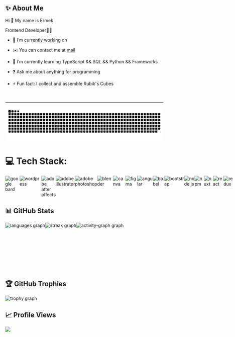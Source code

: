 ## ✨ About Me

Hi 👋 My name is Ermek

Frontend Developer👨‍💻 

- 🔭 I’m currently working on [](https://github.com/enwa1ker)  
  
-  ✉️  You can contact me at [mail](mailto:etendaus@gmail.com)

- 🌱 I’m currently learning TypeScript && SQL && Python && Frameworks

- ❓ Ask me about anything for programming
  
- ⚡ Fun fact:  I collect and assemble Rubik's Cubes  
  

<br/>  

---


<img src="https://raw.githubusercontent.com/platane/snk/output/github-contribution-grid-snake-dark.svg" alt="Snake animation" />

###

# 💻 Tech Stack:

<div style="display: flex; >
  <img src="https://img.shields.io/badge/ChatGPT-74aa9c?style=for-the-badge&logo=openai&logoColor=white" alt="chatGPT logo" />
  <img src="https://img.shields.io/badge/Google%20Bard-886FBF?style=for-the-badge&logo=googlebard&logoColor=fff" alt="google bard" /> 
  <img src="https://img.shields.io/badge/Wordpress-21759B?style=for-the-badge&logo=wordpress&logoColor=white" alt="wordpress" /> 
  <img src="https://img.shields.io/badge/Adobe%20after%20affects-CF96FD?style=for-the-badge&logo=Adobe%20after%20effects&logoColor=393665" alt="adobe after affects" /> 
  <img src="https://img.shields.io/badge/Adobe%20Illustrator-FF9A00?style=for-the-badge&logo=adobe%20illustrator&logoColor=white" alt="adobe illustrator" /> 
  <img src="https://img.shields.io/badge/Adobe%20Photoshop-31A8FF?style=for-the-badge&logo=Adobe%20Photoshop&logoColor=black" alt="adobe photoshop" /> 
  <img src="https://img.shields.io/badge/blender-%23F5792A.svg?style=for-the-badge&logo=blender&logoColor=white" alt="blender" /> 
  <img src="https://img.shields.io/badge/Canva-%2300C4CC.svg?&style=for-the-badge&logo=Canva&logoColor=white" alt="canva" /> 
  <img src="https://img.shields.io/badge/Figma-F24E1E?style=for-the-badge&logo=figma&logoColor=white" alt="figma" /> 
  <img src="https://img.shields.io/badge/Angular-DD0031?style=for-the-badge&logo=angular&logoColor=white" alt="angular" /> 
  <img src="https://img.shields.io/badge/Babel-F9DC3E?style=for-the-badge&logo=babel&logoColor=white" alt="babel" /> 
  <img src="https://img.shields.io/badge/Bootstrap-563D7C?style=for-the-badge&logo=bootstrap&logoColor=white" alt="bootstrap" /> 
  <img src="https://img.shields.io/badge/Node%20js-339933?style=for-the-badge&logo=nodedotjs&logoColor=white" alt="node js" /> 
  <img src="https://img.shields.io/badge/npm-CB3837?style=for-the-badge&logo=npm&logoColor=white" alt="npm" /> 
  <img src="https://img.shields.io/badge/nuxt%20js-00C58E?style=for-the-badge&logo=nuxtdotjs&logoColor=white" alt="nuxt" /> 
  <img src="https://img.shields.io/badge/React-20232A?style=for-the-badge&logo=react&logoColor=61DAFB" alt="react" /> 
  <img src="https://img.shields.io/badge/Redux-593D88?style=for-the-badge&logo=redux&logoColor=white" alt="redux" /> 
  <img src="https://img.shields.io/badge/Sass-CC6699?style=for-the-badge&logo=sass&logoColor=white" alt="sass" /> 
  <img src="https://img.shields.io/badge/Tailwind_CSS-38B2AC?style=for-the-badge&logo=tailwind-css&logoColor=white" alt="tailwind" /> 
  <img src="https://img.shields.io/badge/Vite-B73BFE?style=for-the-badge&logo=vite&logoColor=FFD62E" alt="vite" /> 
  <img src="https://img.shields.io/badge/Vue%20js-35495E?style=for-the-badge&logo=vuedotjs&logoColor=4FC08D" alt="vue" /> 
  <img src="https://img.shields.io/badge/Yarn-2C8EBB?style=for-the-badge&logo=yarn&logoColor=white" alt="yarn" /> 
  <img src="https://img.shields.io/badge/VSCode-0078D4?style=for-the-badge&logo=visual%20studio%20code&logoColor=white" alt="VScode" /> 
  <img src="https://img.shields.io/badge/WebStorm-000000?style=for-the-badge&logo=WebStorm&logoColor=white" alt="webstorm" /> 
  <img src="https://img.shields.io/badge/sublime_text-%23575757.svg?&style=for-the-badge&logo=sublime-text&logoColor=important" alt="sublime" /> 
  <img src="https://img.shields.io/badge/PyCharm-000000.svg?&style=for-the-badge&logo=PyCharm&logoColor=white" alt="pycharm" /> 
  <img src="https://img.shields.io/badge/HTML5-E34F26?style=for-the-badge&logo=html5&logoColor=white" alt="html" /> 
  <img src="https://img.shields.io/badge/%3C/%3E%20htmx-3D72D7?style=for-the-badge&logo=mysl&logoColor=white" alt="htmx" /> 
  <img src="https://img.shields.io/badge/%3C/%3E%20htmx-3D72D7?style=for-the-badge&logo=mysl&logoColor=white" alt="css" /> 
  <img src="https://img.shields.io/badge/JavaScript-323330?style=for-the-badge&logo=javascript&logoColor=F7DF1E" alt="js" /> 
  <img src="https://img.shields.io/badge/TypeScript-007ACC?style=for-the-badge&logo=typescript&logoColor=white" alt="ts" /> 
  <img src="https://img.shields.io/badge/Python-FFD43B?style=for-the-badge&logo=python&logoColor=blue" alt="python" /> 
  <img src="https://img.shields.io/badge/React_Native-20232A?style=for-the-badge&logo=react&logoColor=61DAFB" alt="react native" /> 
</div>

###

## 📊 GitHub Stats

<div style="display: flex; >
<img src="https://github-readme-stats.vercel.app/api?username=enwa1ker&hide_title=false&hide_rank=false&show_icons=true&include_all_commits=true&count_private=true&disable_animations=false&theme=tokyonight&locale=en&hide_border=false&order=1&custom_title=GitHub%20Stats" height="150" alt="stats graph"  />
  <img src="https://github-readme-stats.vercel.app/api/top-langs?username=enwa1ker&locale=en&hide_title=false&layout=compact&card_width=320&langs_count=5&theme=tokyonight&hide_border=true&order=2" height="150" alt="languages graph"  />
  <img src="https://streak-stats.demolab.com?user=enwa1ker&locale=en&mode=daily&theme=tokyonight&hide_border=true&border_radius=5&order=3" height="150" alt="streak graph"  />
  <img src="https://github-readme-activity-graph.vercel.app/graph?username=enwa1ker&radius=16&theme=tokyo-night&area=true&order=5" height="150" alt="activity-graph graph"  />
</div>



###

</div>

## 🏆 GitHub Trophies
<img src="https://github-profile-trophy.vercel.app?username=enwa1ker&theme=dark_lover&column=4&row=1&margin-w=8&no-bg=false&no-frame=true&order=4" height="150" alt="trophy graph"  />


###

## 📈 Profile Views
[![](https://visitcount.itsvg.in/api?id=enwa1ker&label=Profile%20Views&color=1&icon=0&pretty=false)](https://visitcount.itsvg.in)
###
